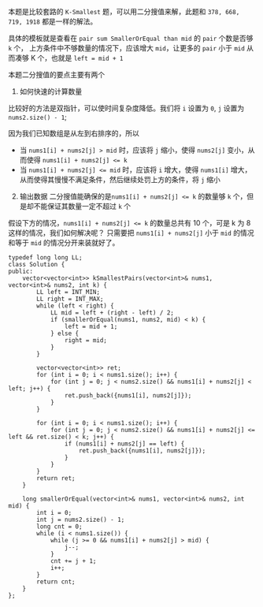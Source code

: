 本题是比较套路的 `K-Smallest` 题，可以用二分搜值来解，此题和 `378, 668, 719, 1918` 都是一样的解法。

具体的模板就是查看在 `pair sum SmallerOrEqual than mid` 的 `pair` 个数是否够 `k` 个，
上方条件中不够数量的情况下，应该增大 `mid`，让更多的 `pair` 小于 `mid` 从而凑够 K 个，也就是 `left = mid + 1`

本题二分搜值的要点主要有两个
1. 如何快速的计算数量

比较好的方法是双指针，可以使时间复杂度降低。我们将 `i` 设置为 `0`, `j` 设置为 `nums2.size() - 1`;

因为我们已知数组是从左到右排序的，所以

- 当 `nums1[i] + nums2[j] > mid` 时，应该将 `j` 缩小，使得 `nums2[j]` 变小，从而使得 `nums1[i] + nums2[j] <= k`
- 当 `nums1[i] + nums2[j] <= mid` 时，应该将 `i` 增大，使得 `nums1[i]` 增大，从而使得其慢慢不满足条件，然后继续处罚上方的条件，将 `j` 缩小

2. 输出数据
二分搜值能确保的是`nums1[i] + nums2[j] <= k` 的数量够 `k` 个，但是却不能保证其数量一定不超过 `k` 个

假设下方的情况，`nums1[i] + nums2[j] <= k` 的数量总共有 10 个，可是 k 为 8 这样的情况，我们如何解决呢？
只需要把 `nums1[i] + nums2[j]` 小于 `mid` 的情况和等于 `mid` 的情况分开来装就好了。

```
typedef long long LL;
class Solution {
public:
    vector<vector<int>> kSmallestPairs(vector<int>& nums1, vector<int>& nums2, int k) {
        LL left = INT_MIN;
        LL right = INT_MAX;
        while (left < right) {
            LL mid = left + (right - left) / 2;
            if (smallerOrEqual(nums1, nums2, mid) < k) {
                left = mid + 1;
            } else {
                right = mid;
            }
        }
        
        vector<vector<int>> ret;
        for (int i = 0; i < nums1.size(); i++) {
            for (int j = 0; j < nums2.size() && nums1[i] + nums2[j] < left; j++) {
                ret.push_back({nums1[i], nums2[j]});
            }
        }
        
        for (int i = 0; i < nums1.size(); i++) {
            for (int j = 0; j < nums2.size() && nums1[i] + nums2[j] <= left && ret.size() < k; j++) {
                if (nums1[i] + nums2[j] == left) {
                    ret.push_back({nums1[i], nums2[j]});
                }
            }
        }
        return ret;
    }
    
    long smallerOrEqual(vector<int>& nums1, vector<int>& nums2, int mid) {
        int i = 0;
        int j = nums2.size() - 1;
        long cnt = 0;
        while (i < nums1.size()) {
            while (j >= 0 && nums1[i] + nums2[j] > mid) {
                j--;
            }
            cnt += j + 1;
            i++;
        }
        return cnt;
    }
};
```